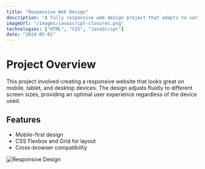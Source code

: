 ```yaml
---
title: "Responsive Web Design"
description: "A fully responsive web design project that adapts to various screen sizes and devices."
imageUrl: "/images/javascript-closures.png"
technologies: ["HTML", "CSS", "JavaScript"]
date: "2024-05-01"
---
```

# Project Overview

This project involved creating a responsive website that looks great on mobile, tablet, and desktop devices. The design adjusts fluidly to different screen sizes, providing an optimal user experience regardless of the device used.

## Features

- Mobile-first design
- CSS Flexbox and Grid for layout
- Cross-browser compatibility

![Responsive Design](https://via.placeholder.com/600x400.png?text=Responsive+Web+Design)
